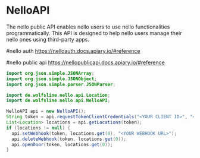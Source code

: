 # NelloAPI
The nello public API enables nello users to use nello functionalities programmatically. This API is designed to help nello users manage their nello ones using third-party apps.

#nello auth
https://nelloauth.docs.apiary.io/#reference

#nello public api
https://nellopublicapi.docs.apiary.io/#reference


```Java
import org.json.simple.JSONArray;
import org.json.simple.JSONObject;
import org.json.simple.parser.JSONParser;

import de.wolfsline.nello.api.Location;
import de.wolfsline.nello.api.NelloAPI;

NelloAPI api = new NelloAPI();
String token = api.requestTokenClientCredentials("<YOUR CLIENT ID>", "<YOUR CLIENT SECRET>");
List<Location> locations = api.getLocations(token);
if (locations != null) {
  api.setWebhook(token, locations.get(0), "<YOUR WEBHOOK URL>");
  api.deleteWebhook(token, locations.get(0));
  api.openDoor(token, locations.get(0));
}
```
